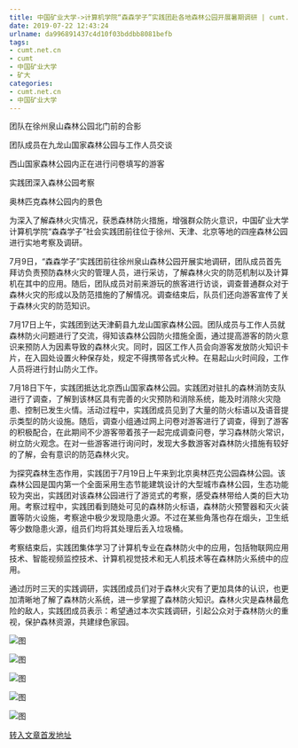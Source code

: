 ```yaml
---
title: 中国矿业大学->计算机学院“森森学子”实践团赴各地森林公园开展暑期调研 | cumt.net.cn
date: 2019-07-22 12:43:24
urlname: da996891437c4d10f03bddbb8081befb
tags: 
- cumt.net.cn
- cumt
- 中国矿业大学
- 矿大
categories:
- cumt.net.cn
- 中国矿业大学
---
```



团队在徐州泉山森林公园北门前的合影

团队成员在九龙山国家森林公园与工作人员交谈

西山国家森林公园内正在进行问卷填写的游客

实践团深入森林公园考察

奥林匹克森林公园内的景色

为深入了解森林火灾情况，获悉森林防火措施，增强群众防火意识，中国矿业大学计算机学院“森森学子”社会实践团前往位于徐州、天津、北京等地的四座森林公园进行实地考察及调研。

7月9日，“森森学子”实践团前往徐州泉山森林公园开展实地调研，团队成员首先拜访负责预防森林火灾的管理人员，进行采访，了解森林火灾的防范机制以及计算机在其中的应用。随后，团队成员对前来游玩的旅客进行访谈，调查普通群众对于森林火灾的形成以及防范措施的了解情况。调查结束后，队员们还向游客宣传了关于森林火灾的防范知识。

7月17日上午，实践团到达天津蓟县九龙山国家森林公园。团队成员与工作人员就森林防火问题进行了交流，得知该森林公园防火措施全面，通过提高游客的防火意识来预防人为因素导致的森林火灾。同时，园区工作人员会向游客发放防火知识卡片，在入园处设置火种保存处，规定不得携带各式火种。在易起山火时间段，工作人员将进行封山防火工作。

7月18日下午，实践团抵达北京西山国家森林公园。实践团对驻扎的森林消防支队进行了调查，了解到该林区具有完善的火灾预防和消除系统，能及时消除火灾隐患、控制已发生火情。活动过程中，实践团成员见到了大量的防火标语以及语音提示类型的防火设施。随后，调查小组通过网上问卷对游客进行了调查，得到了游客的积极配合，在此期间不少游客带着孩子一起完成调查问卷，学习森林防火常识，树立防火观念。在对一些游客进行询问时，发现大多数游客对森林防火措施有较好的了解，会有意识的防范森林火灾。

为探究森林生态作用，实践团于7月19日上午来到北京奥林匹克公园森林公园。该森林公园是国内第一个全面采用生态节能建筑设计的大型城市森林公园，生态功能较为突出，实践团对该森林公园进行了游览式的考察，感受森林带给人类的巨大功用。考察过程中，实践团看到随处可见的森林防火标语，森林防火预警器和灭火装置等防火设施，考察途中极少发现隐患火源。不过在某些角落也存在烟头，卫生纸等少数隐患火源，组员们均将其处理后丢入垃圾桶。

考察结束后，实践团集体学习了计算机专业在森林防火中的应用，包括物联网应用技术、智能视频监控技术、计算机视觉技术和无人机技术等在森林防火系统中的应用。

通过历时三天的实践调研，实践团成员们对于森林火灾有了更加具体的认识，也更加清晰地了解了森林防火系统，进一步掌握了森林防火知识。森林火灾是森林最危险的敌人，实践团成员表示：希望通过本次实践调研，引起公众对于森林防火的重视，保护森林资源，共建绿色家园。



![图](http://xwzx.cumt.edu.cn/_upload/article/images/e2/c8/a17526de4c5a8fab0b88b6bff09e/f117e0b6-3cae-4aca-a450-286201d48a12.jpg)

![图](http://xwzx.cumt.edu.cn/_upload/article/images/e2/c8/a17526de4c5a8fab0b88b6bff09e/eae9a3b2-f9bc-408f-8262-90ec98cf6718.jpg)

![图](http://xwzx.cumt.edu.cn/_upload/article/images/e2/c8/a17526de4c5a8fab0b88b6bff09e/4760d726-3b23-4ffe-bfe4-78df17e3ef37.jpg)

![图](http://xwzx.cumt.edu.cn/_upload/article/images/e2/c8/a17526de4c5a8fab0b88b6bff09e/8487df11-ec96-4521-b3d5-11bb7d3ab103.jpg)

![图](http://xwzx.cumt.edu.cn/_upload/article/images/e2/c8/a17526de4c5a8fab0b88b6bff09e/c3265969-ecdb-40c8-bae4-f0459190dc59.jpg)

[转入文章首发地址](http://xwzx.cumt.edu.cn/25/33/c523a533811/page.htm)